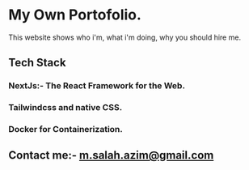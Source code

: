 # My Own Portofolio.

This website shows who i'm, what i'm doing, why you should hire me.

## Tech Stack

### NextJs:- The React Framework for the Web.
### Tailwindcss and native CSS.
### Docker for Containerization.

## Contact me:- m.salah.azim@gmail.com
